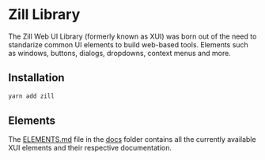 # Zill Library

The Zill Web UI Library (formerly known as XUI) was born out of the need to standarize common UI elements to build web-based tools. Elements such as windows, buttons, dialogs, dropdowns, context menus and more.

## Installation

```sh
yarn add zill
```

## Elements

The [ELEMENTS.md](./docs/ELEMENTS.md) file in the [docs](./docs/) folder contains all the currently available XUI elements and their respective documentation.
